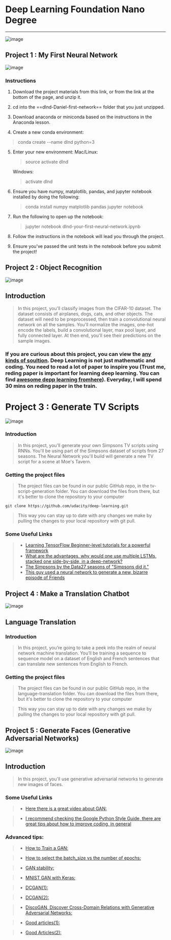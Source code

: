# Deep Learning Foundation Nano Degree

---
![image](https://cdn-images-1.medium.com/max/768/1*AipRcICiThgmMTTBWfF4mA.jpeg)

## Project 1 : My First Neural Network
![image](http://p1.bqimg.com/567571/5f442c709652d998.png)

### Instructions
1. Download the project materials from this link, or from the link at the bottom of the page, and unzip it.

2. cd into the ==dlnd-Daniel-first-network== folder that you just unzipped.


3. Download anaconda or miniconda based on the instructions in the Anaconda lesson.

4. Create a new conda environment:
> conda create --name dlnd python=3

5. Enter your new environment:
	Mac/Linux:
	> source activate dlnd

	Windows:
	> activate dlnd

6. Ensure you have numpy, matplotlib, pandas, and jupyter notebook installed by doing the following:
	> conda install numpy matplotlib pandas jupyter notebook

7. Run the following to open up the notebook:

	> jupyter notebook dlnd-your-first-neural-network.ipynb

8. Follow the instructions in the notebook will lead you through the project.

9. Ensure you've passed the unit tests in the notebook before you submit the project!

## Project 2 : Object Recognition

![image](http://p1.bqimg.com/567571/0f3c9b8715c77bf3.png)

## Introduction
> In this project, you'll classify images from the CIFAR-10 dataset. The dataset consists of airplanes, dogs, cats, and other objects. The dataset will need to be preprocessed, then train a convolutional neural network on all the samples. You'll normalize the images, one-hot encode the labels, build a convolutional layer, max pool layer, and fully connected layer. At then end, you'll see their predictions on the sample images.

### If you are curious about this project, you can view the [any kinds of soultion](http://rodrigob.github.io/are_we_there_yet/build/classification_datasets_results.html#43494641522d3130). Deep Learning is not just mathematic and coding. You need to read a lot of paper to inspire you (Trust me, reding paper is important for learning deep learning. You can find [awesome depp learning fromhere](https://github.com/MachineLearningJourney/awesome-deep-learning-papers)). Everyday, I will spend 30 mins on reding paper in the train.

# Project 3 : Generate TV Scripts

![image](http://i1.piimg.com/567571/19a25dcfc375bfec.png)


### Introduction

> In this project, you'll generate your own Simpsons TV scripts using RNNs. You'll be using part of the Simpsons dataset of scripts from 27 seasons. The Neural Network you'll build will generate a new TV script for a scene at Moe's Tavern.

### Getting the project files
>The project files can be found in our public GitHub repo, in the tv-script-generation folder. You can download the files from there, but it's better to clone the repository to your computer

```
git clone https://github.com/udacity/deep-learning.git
```

> This way you can stay up to date with any changes we make by pulling the changes to your local repository with git pull.




###  Some Useful Links
> - [Learning TensorFlow Beginner-level tutorials for a powerful framework](http://learningtensorflow.com/index.html)
> - [What are the advantages, why would one use multiple LSTMs, stacked one side-by-side, in a deep-network?](http://stats.stackexchange.com/questions/163304/advantages-of-using-multiple-lstm-s-in-deep-network)
> - [The Simpsons by the Data27 seasons of "Simpsons did it."](https://www.kaggle.com/wcukierski/the-simpsons-by-the-data)
> - [This guy used a neural network to generate a new, bizarre episode of Friends](http://www.avclub.com/article/guy-used-neural-network-generate-new-bizarre-episo-231055)

## Project 4 : Make a Translation Chatbot
![image](http://i1.piimg.com/567571/20ecd1eea52e5e85.png)


## Language Translation

### Introduction
> In this project, you’re going to take a peek into the realm of neural network machine translation. You’ll be training a sequence to sequence model on a dataset of English and French sentences that can translate new sentences from English to French.

### Getting the project files
> The project files can be found in our public GitHub repo, in the language-translation folder. You can download the files from there, but it's better to clone the repository to your computer

> This way you can stay up to date with any changes we make by pulling the changes to your local repository with git pull.



## Project 5 : Generate Faces (Generative Adversarial Networks)
![image](http://danieltech.net/MarkDownPicture/face_generation.png)

## Introduction
> In this project, you'll use generative adversarial networks to generate new images of faces.

###  Some Useful Links

> - [Here there is a great video about GAN:](https://www.youtube.com/watch?v=X1mUN6dD8uE)

> - [I recommend checking the Google Python Style Guide, there are great tips about how to improve coding, in general](https://google.github.io/styleguide/pyguide.html)

### Advanced tips:

> - [How to Train a GAN:](https://github.com/soumith/ganhacks)

> - [How to select the batch_size vs the number of epochs:](https://stats.stackexchange.com/questions/164876/tradeoff-batch-size-vs-number-of-iterations-to-train-a-neural-network)

> - [GAN stability:](http://www.araya.org/archives/1183)

>- [MNIST GAN with Keras:](https://medium.com/towards-data-science/gan-by-example-using-keras-on-tensorflow-backend-1a6d515a60d0)

> - [DCGAN(1):](https://github.com/yihui-he/GAN-MNIST)

> - [DCGAN(2):](https://github.com/carpedm20/DCGAN-tensorflow)

> - [DiscoGAN, Discover Cross-Domain Relations with Generative Adversarial Networks:](https://github.com/carpedm20/DiscoGAN-pytorch)

> - [Good articles(1):](https://blog.openai.com/generative-models/)

> - [Good Articles(2):](https://medium.com/@ageitgey/abusing-generative-adversarial-networks-to-make-8-bit-pixel-art-e45d9b96cee7)

